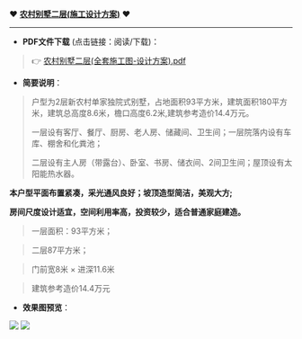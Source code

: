 
 ❤ **[农村别墅二层(施工设计方案)](https://taoste.github.io/Hello-World/Technical%20File(PDF)/农村别墅二层(施工设计方案)/)**  ❤ 

-------------------------------------------

- **PDF文件下载** (点击链接：阅读/下载)：

>   👉 [农村别墅二层(全套施工图-设计方案).pdf](https://taoste.github.io/Hello-World/Technical%20File(PDF)/农村别墅二层(施工设计方案)/农村别墅二层(全套施工图-设计方案).pdf)

- **简要说明**：

> 户型为2层新农村单家独院式别墅，占地面积93平方米，建筑面积180平方米，建筑总高度8.6米，檐口高度6.2米,建筑参考造价14.4万元。
> 
> 一层设有客厅、餐厅、厨房、老人房、储藏间、卫生间；一层院落内设有车库、棚舍和化粪池；
> 
> 二层设有主人房（带露台）、卧室、书房、储衣间、2间卫生间；屋顶设有太阳能热水器。


**本户型平面布置紧凑，采光通风良好；坡顶造型简洁，美观大方;**

**房间尺度设计适宜，空间利用率高，投资较少，适合普通家庭建造。**

> 一层面积：93平方米；

> 二层87平方米；

> 门前宽8米 × 进深11.6米

> 建筑参考造价14.4万元

- **效果图预览**：

<img src="https://raw.githubusercontent.com/taoste/Hello-World/master/Technical%20File(PDF)/%E5%86%9C%E6%9D%91%E5%88%AB%E5%A2%85%E4%BA%8C%E5%B1%82(%E6%96%BD%E5%B7%A5%E8%AE%BE%E8%AE%A1%E6%96%B9%E6%A1%88)/%E6%95%88%E6%9E%9C%E5%9B%BE1.jpg?raw=true"/>

<img src="https://raw.githubusercontent.com/taoste/Hello-World/master/Technical%20File(PDF)/%E5%86%9C%E6%9D%91%E5%88%AB%E5%A2%85%E4%BA%8C%E5%B1%82(%E6%96%BD%E5%B7%A5%E8%AE%BE%E8%AE%A1%E6%96%B9%E6%A1%88)/%E6%95%88%E6%9E%9C%E5%9B%BE2.jpg?raw=true"/>
